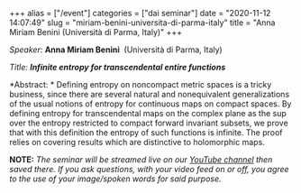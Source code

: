 +++
alias = ["/event"]
categories = ["dai seminar"]
date = "2020-11-12 14:07:49"
slug = "miriam-benini-universita-di-parma-italy"
title = "Anna Miriam Benini  (Università di Parma, Italy)"
+++
<div class="tribe-events-single-event-description tribe-events-content">

*Speaker:* **Anna Miriam Benini**  (Università di Parma, Italy)

*Title: **Infinite entropy for transcendental entire functions***

*Abstract: * Defining entropy on noncompact metric spaces is a tricky
business, since there are several natural and nonequivalent
generalizations of the usual notions of entropy for continuous maps on
compact spaces. By defining entropy for transcendental maps on the
complex plane as the sup over the entropy restricted to compact forward
invariant subsets, we prove that with this definition the entropy of
such functions is infinite. The proof relies on covering results which
are distinctive to holomorphic maps.

</div>

**NOTE:** *The seminar will be streamed live on our [YouTube
channel](https://www.youtube.com/channel/UCyNNg155G3iLS7l-qZjboyg) then
saved there. If you ask questions, with your video feed on or off, you
agree to the use of your image/spoken words for said purpose.*
